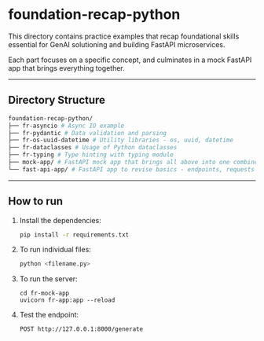 # foundation-recap-python

This directory contains practice examples that recap foundational skills essential for GenAI solutioning and building FastAPI microservices.

Each part focuses on a specific concept, and culminates in a mock FastAPI app that brings everything together.

---

## Directory Structure
```bash
foundation-recap-python/
├── fr-asyncio # Async IO example
├── fr-pydantic # Data validation and parsing
├── fr-os-uuid-datetime # Utility libraries - os, uuid, datetime
├── fr-dataclasses # Usage of Python dataclasses
├── fr-typing # Type hinting with typing module
├── mock-app/ # FastAPI mock app that brings all above into one combined example
└── fast-api-app/ # FastAPI app to revise basics - endpoints, requests
```

---

## How to run
1. Install the dependencies:
    ```bash
    pip install -r requirements.txt
    ```

2. To run individual files:
    ```bash
    python <filename.py>
    ```

3. To run the server:
    ```
    cd fr-mock-app
    uvicorn fr-app:app --reload
    ```
4. Test the endpoint:
    ```http
    POST http://127.0.0.1:8000/generate
    ```